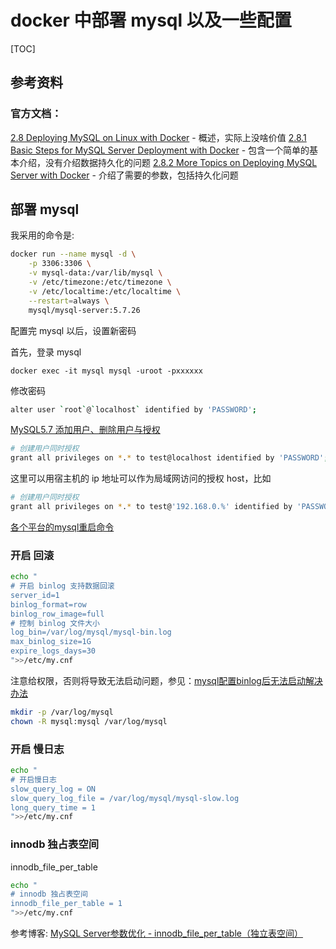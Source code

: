 # docker 中部署 mysql 以及一些配置

[TOC]

## 参考资料

### 官方文档：

[2.8 Deploying MySQL on Linux with Docker](https://dev.mysql.com/doc/mysql-linuxunix-excerpt/5.6/en/linux-installation-docker.html) - 概述，实际上没啥价值
[2.8.1 Basic Steps for MySQL Server Deployment with Docker](https://dev.mysql.com/doc/mysql-linuxunix-excerpt/5.6/en/docker-mysql-getting-started.html) - 包含一个简单的基本介绍，没有介绍数据持久化的问题
[2.8.2 More Topics on Deploying MySQL Server with Docker](https://dev.mysql.com/doc/mysql-linuxunix-excerpt/5.6/en/docker-mysql-more-topics.html) - 介绍了需要的参数，包括持久化问题

## 部署 mysql

我采用的命令是: 

```sh
docker run --name mysql -d \
    -p 3306:3306 \
    -v mysql-data:/var/lib/mysql \
    -v /etc/timezone:/etc/timezone \
    -v /etc/localtime:/etc/localtime \
    --restart=always \
    mysql/mysql-server:5.7.26
```

配置完 mysql 以后，设置新密码

首先，登录 mysql

`docker exec -it mysql mysql -uroot -pxxxxxx`

修改密码

```sh
alter user `root`@`localhost` identified by 'PASSWORD';
```

[MySQL5.7 添加用户、删除用户与授权](https://www.cnblogs.com/xujishou/p/6306765.html)

```sh
# 创建用户同时授权
grant all privileges on *.* to test@localhost identified by 'PASSWORD';
```
这里可以用宿主机的 ip 地址可以作为局域网访问的授权 host，比如 

```sh
# 创建用户同时授权
grant all privileges on *.* to test@'192.168.0.%' identified by 'PASSWORD';
```

[各个平台的mysql重启命令](https://www.cnblogs.com/adolfmc/p/5497974.html)

### 开启 回滚

```sh
echo "
# 开启 binlog 支持数据回滚
server_id=1
binlog_format=row
binlog_row_image=full
# 控制 binlog 文件大小
log_bin=/var/log/mysql/mysql-bin.log
max_binlog_size=1G
expire_logs_days=30
">>/etc/my.cnf
```

注意给权限，否则将导致无法启动问题，参见：[mysql配置binlog后无法启动解决办法](https://blog.csdn.net/LZMLZMLZM268/article/details/87916675)

```sh
mkdir -p /var/log/mysql
chown -R mysql:mysql /var/log/mysql
```

### 开启 慢日志

```sh
echo "
# 开启慢日志
slow_query_log = ON
slow_query_log_file = /var/log/mysql/mysql-slow.log
long_query_time = 1
">>/etc/my.cnf
```

### innodb 独占表空间

innodb_file_per_table
```sh
echo "
# innodb 独占表空间
innodb_file_per_table = 1
">>/etc/my.cnf
```

参考博客: [MySQL Server参数优化 - innodb_file_per_table（独立表空间）](https://blog.csdn.net/jesseyoung/article/details/42236615)
